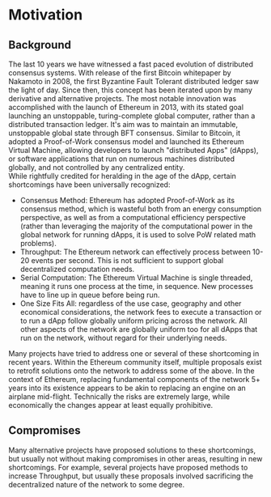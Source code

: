 # Motivation

## Background

The last 10 years we have witnessed a fast paced evolution of distributed consensus systems. With release of the first Bitcoin whitepaper by Nakamoto in 2008, the first Byzantine Fault Tolerant distributed ledger saw the light of day. Since then, this concept has been iterated upon by many derivative and alternative projects. The most notable innovation was accomplished with the launch of Ethereum in 2013, with its stated goal launching an unstoppable, turing-complete global computer, rather than a distributed transaction ledger. It's aim was to maintain an immutable, unstoppable global state through BFT consensus. Similar to Bitcoin, it adopted a Proof-of-Work consensus model and launched its Ethereum Virtual Machine, allowing developers to launch "distributed Apps" \(dApps\), or software applications that run on numerous machines distributed globally, and not controlled by any centralized entity.   
While rightfully credited for heralding in the age of the dApp, certain shortcomings have been universally recognized:

* Consensus Method: Ethereum has adopted Proof-of-Work as its consensus method, which is wasteful both from an energy consumption perspective, as well as from a computational efficiency perspective \(rather than leveraging the majority of the computational power in the global network for running dApps, it is used to solve PoW related math problems\). 
* Throughput: The Ethereum network can effectively process between 10-20 events per second. This is not sufficient to support global decentralized computation needs.
* Serial Computation: The Ethereum Virtual Machine is single threaded, meaning it runs one process at the time, in sequence. New processes have to line up in queue before being run.
* One Size Fits All: regardless of the use case, geography and other economical considerations, the network fees to execute a transaction or to run a dApp follow globally uniform pricing across the network. All other aspects of the network are globally uniform too for all dApps that run on the network, without regard for their underlying needs.

Many projects have tried to address one or several of these shortcoming in recent years. Within the Ethereum community itself, multiple proposals exist to retrofit solutions onto the network to address some of the above. In the context of Ethereum, replacing fundamental components of the network 5+ years into its existence appears to be akin to replacing an engine on an airplane mid-flight. Technically the risks are extremely large, while economically the changes appear at least equally prohibitive. 

## Compromises

Many alternative projects have proposed solutions to these shortcomings, but usually not without making compromises in other areas, resulting in new shortcomings. For example, several projects have proposed methods to increase Throughput, but usually these proposals involved sacrificing the decentralized nature of the network to some degree. 







